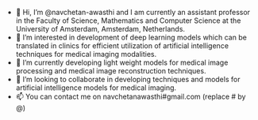 - 👋 Hi, I’m @navchetan-awasthi and I am currently an assistant professor in the Faculty of Science, Mathematics and Computer Science at the University of Amsterdam, Amsterdam, Netherlands.
- 👀 I’m interested in development of deep learning models which can be translated in clinics for efficient utilization of artificial intelligence techniques for 
medical imaging modalities.
- 🌱 I’m currently developing light weight models for medical image processing and medical image reconstruction techniques.
- 💞️ I’m looking to collaborate in developing techniques and models for artificial intelligence models for medical imaging.
- 📫 You can contact me on navchetanawasthi#gmail.com (replace # by @)

<!---
navchetan-awasthi/navchetan-awasthi is a ✨ special ✨ repository because its `README.md` (this file) appears on your GitHub profile.
You can click the Preview link to take a look at your changes.
--->
